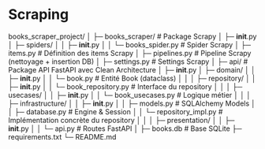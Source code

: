 # Scraping

books_scraper_project/
│
├─ books_scraper/                  # Package Scrapy
│   ├─ __init__.py
│   ├─ spiders/
│   │    ├─ __init__.py
│   │    └─ books_spider.py       # Spider Scrapy
│   ├─ items.py                    # Définition des items Scrapy
│   ├─ pipelines.py                # Pipeline Scrapy (nettoyage + insertion DB)
│   ├─ settings.py                 # Settings Scrapy
│
├─ api/                            # Package API FastAPI avec Clean Architecture
│   ├─ __init__.py
│   ├─ domain/
│   │    ├─ __init__.py
│   │    └─ book.py               # Entité Book (dataclass)
│   │
│   ├─ repository/
│   │    ├─ __init__.py
│   │    └─ book_repository.py    # Interface du repository
│   │
│   ├─ usecases/
│   │    ├─ __init__.py
│   │    └─ book_usecases.py      # Logique métier
│   │
│   ├─ infrastructure/
│   │    ├─ __init__.py
│   │    ├─ models.py             # SQLAlchemy Models
│   │    ├─ database.py           # Engine & Session
│   │    └─ repository_impl.py    # Implémentation concrète du repository
│   │
│   ├─ presentation/
│   │    ├─ __init__.py
│   │    └─ api.py                # Routes FastAPI
│
├─ books.db                        # Base SQLite
├─ requirements.txt
└─ README.md
